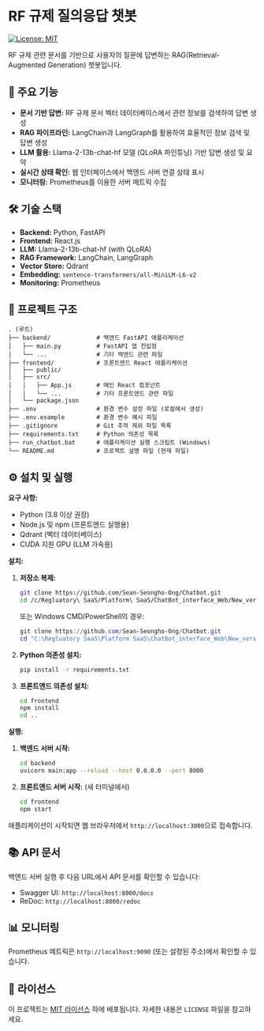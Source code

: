 # RF 규제 질의응답 챗봇

[![License: MIT](https://img.shields.io/badge/License-MIT-yellow.svg)](https://opensource.org/licenses/MIT)

RF 규제 관련 문서를 기반으로 사용자의 질문에 답변하는 RAG(Retrieval-Augmented Generation) 챗봇입니다.

## 🚀 주요 기능

*   **문서 기반 답변:** RF 규제 문서 벡터 데이터베이스에서 관련 정보를 검색하여 답변 생성
*   **RAG 파이프라인:** LangChain과 LangGraph를 활용하여 효율적인 정보 검색 및 답변 생성
*   **LLM 활용:** Llama-2-13b-chat-hf 모델 (QLoRA 파인튜닝) 기반 답변 생성 및 요약
*   **실시간 상태 확인:** 웹 인터페이스에서 백엔드 서버 연결 상태 표시
*   **모니터링:** Prometheus를 이용한 서버 메트릭 수집

## 🛠️ 기술 스택

*   **Backend:** Python, FastAPI
*   **Frontend:** React.js
*   **LLM:** Llama-2-13b-chat-hf (with QLoRA)
*   **RAG Framework:** LangChain, LangGraph
*   **Vector Store:** Qdrant
*   **Embedding:** `sentence-transformers/all-MiniLM-L6-v2`
*   **Monitoring:** Prometheus

## 📂 프로젝트 구조

```
. (루트)
├── backend/             # 백엔드 FastAPI 애플리케이션
│   ├── main.py          # FastAPI 앱 진입점
│   └── ...              # 기타 백엔드 관련 파일
├── frontend/            # 프론트엔드 React 애플리케이션
│   ├── public/
│   ├── src/
│   │   ├── App.js       # 메인 React 컴포넌트
│   │   └── ...          # 기타 프론트엔드 관련 파일
│   └── package.json
├── .env                 # 환경 변수 설정 파일 (로컬에서 생성)
├── .env.example         # 환경 변수 예시 파일
├── .gitignore           # Git 추적 제외 파일 목록
├── requirements.txt     # Python 의존성 목록
├── run_chatbot.bat      # 애플리케이션 실행 스크립트 (Windows)
└── README.md            # 프로젝트 설명 파일 (현재 파일)
```

## ⚙️ 설치 및 실행

**요구 사항:**

*   Python (3.8 이상 권장)
*   Node.js 및 npm (프론트엔드 실행용)
*   Qdrant (벡터 데이터베이스)
*   CUDA 지원 GPU (LLM 가속용)

**설치:**

1. **저장소 복제:**
   ```bash
   git clone https://github.com/Sean-Seongho-Ong/Chatbot.git
   cd /c/Regluatory\ SaaS/Platform\ SaaS/ChatBot_interface_Web/New_version
   ```
   또는 Windows CMD/PowerShell의 경우:
   ```powershell
   git clone https://github.com/Sean-Seongho-Ong/Chatbot.git
   cd "C:\Regluatory SaaS\Platform SaaS\ChatBot_interface_Web\New_version"
   ```
2. **Python 의존성 설치:**
    ```bash
    pip install -r requirements.txt
    ```
3. **프론트엔드 의존성 설치:**
    ```bash
    cd frontend
    npm install
    cd ..
    ```

**실행:**

1. **백엔드 서버 시작:**
    ```bash
    cd backend
    uvicorn main:app --reload --host 0.0.0.0 --port 8000
    ```

2.  **프론트엔드 서버 시작:** (새 터미널에서)
    ```bash
    cd frontend
    npm start
    ```

애플리케이션이 시작되면 웹 브라우저에서 `http://localhost:3000`으로 접속합니다.

## 📚 API 문서

백엔드 서버 실행 후 다음 URL에서 API 문서를 확인할 수 있습니다:

*   Swagger UI: `http://localhost:8000/docs`
*   ReDoc: `http://localhost:8000/redoc`

## 📊 모니터링

Prometheus 메트릭은 `http://localhost:9090` (또는 설정된 주소)에서 확인할 수 있습니다.

## 📄 라이선스

이 프로젝트는 [MIT 라이선스](LICENSE) 하에 배포됩니다. 자세한 내용은 `LICENSE` 파일을 참고하세요. 